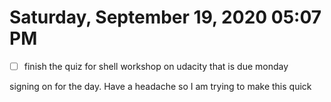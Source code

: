 # Saturday, September 19, 2020 05:07 PM
- [ ] finish the quiz for shell workshop on udacity that is due monday

signing on for the day. Have a headache so I am trying to make this quick
